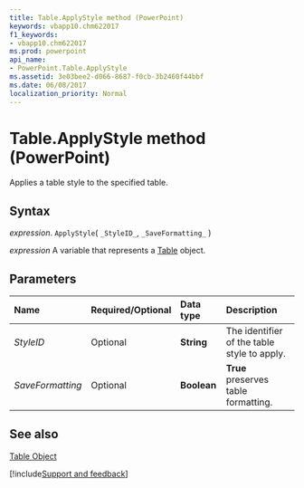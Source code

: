 ```yaml
---
title: Table.ApplyStyle method (PowerPoint)
keywords: vbapp10.chm622017
f1_keywords:
- vbapp10.chm622017
ms.prod: powerpoint
api_name:
- PowerPoint.Table.ApplyStyle
ms.assetid: 3e03bee2-d066-8687-f0cb-3b2460f44bbf
ms.date: 06/08/2017
localization_priority: Normal
---
```



# Table.ApplyStyle method (PowerPoint)

Applies a table style to the specified table.


## Syntax

_expression_. `ApplyStyle`( `_StyleID_`, `_SaveFormatting_` )

_expression_ A variable that represents a [Table](PowerPoint.Table.md) object.


## Parameters



|Name|Required/Optional|Data type|Description|
|:-----|:-----|:-----|:-----|
| _StyleID_|Optional|**String**|The identifier of the table style to apply.|
| _SaveFormatting_|Optional|**Boolean**|**True** preserves table formatting.|

## See also


[Table Object](PowerPoint.Table.md)

[!include[Support and feedback](~/includes/feedback-boilerplate.md)]